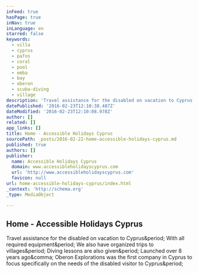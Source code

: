 ```yaml
---
inFeed: true
hasPage: true
inNav: true
inLanguage: en
starred: false
keywords:
  - villa
  - cyprus
  - pafos
  - coral
  - pool
  - emba
  - bay
  - oberon
  - scuba-diving
  - village
description: 'Travel assistance for the disabled on vacation to Cyprus. With all required equipment. We also have organized trips to villages. Diving lessons are also given. Launched over 8 years ago, Oberon Explorations was the first company in Cyprus to focus specifically on the needs of the disabled visitor to Cyprus.'
datePublished: '2016-02-23T12:10:38.487Z'
dateModified: '2016-02-23T12:10:08.978Z'
author: []
related: []
app_links: []
title: Home - Accessible Holidays Cyprus
sourcePath: _posts/2016-02-22-home-accessible-holidays-cyprus.md
published: true
authors: []
publisher:
  name: Accessible Holidays Cyprus
  domain: www.accessibleholidayscyprus.com
  url: 'http://www.accessibleholidayscyprus.com'
  favicon: null
url: home-accessible-holidays-cyprus/index.html
_context: 'http://schema.org'
_type: MediaObject

---
```

<article style=""><h1>Home - Accessible Holidays Cyprus</h1><p>Travel assistance for the disabled on vacation to Cyprus&amp;period; With all required equipment&amp;period; We also have organized trips to villages&amp;period; Diving lessons are also given&amp;period; Launched over 8 years ago&amp;comma; Oberon Explorations was the first company in Cyprus to focus specifically on the needs of the disabled visitor to Cyprus&amp;period;</p></article>